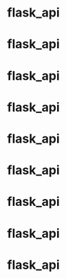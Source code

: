 # flask_api
# flask_api
# flask_api
# flask_api
# flask_api
# flask_api
# flask_api
# flask_api
# flask_api
